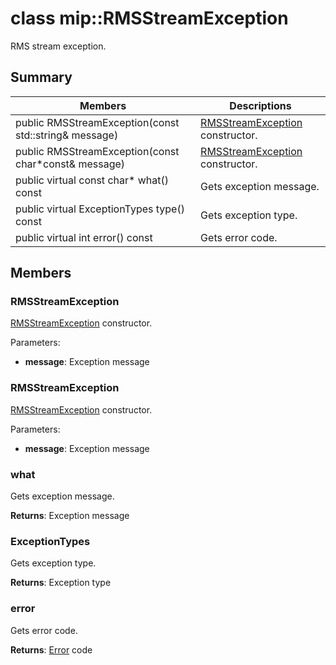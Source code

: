 # class mip::RMSStreamException 
RMS stream exception.
  
## Summary
 Members                        | Descriptions                                
--------------------------------|---------------------------------------------
 public RMSStreamException(const std::string& message)  |  [RMSStreamException](class_mip_rmsstreamexception.md) constructor.
 public RMSStreamException(const char*const& message)  |  [RMSStreamException](class_mip_rmsstreamexception.md) constructor.
 public virtual const char* what() const  |  Gets exception message.
 public virtual ExceptionTypes type() const  |  Gets exception type.
 public virtual int error() const  |  Gets error code.
  
## Members
  
### RMSStreamException
[RMSStreamException](class_mip_rmsstreamexception.md) constructor.

Parameters:  
* **message**: Exception message


  
### RMSStreamException
[RMSStreamException](class_mip_rmsstreamexception.md) constructor.

Parameters:  
* **message**: Exception message


  
### what
Gets exception message.

  
**Returns**: Exception message
  
### ExceptionTypes
Gets exception type.

  
**Returns**: Exception type
  
### error
Gets error code.

  
**Returns**: [Error](class_mip_error.md) code